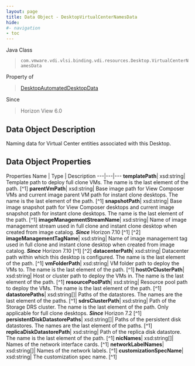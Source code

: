 ```yaml
---
layout: page
title: Data Object - DesktopVirtualCenterNamesData
hide:
#- navigation
- toc
---
```






Java Class
> `com.vmware.vdi.vlsi.binding.vdi.resources.Desktop.VirtualCenterNamesData`

Property of
> [DesktopAutomatedDesktopData](vdi.resources.Desktop.AutomatedDesktopData.md#field_detail)

Since
> Horizon View 6.0


## Data Object Description

Naming data for Virtual Center entities associated with this Desktop.

## Data Object Properties
Properties
Name |  Type |  Description
---|---|---
**templatePath**|  xsd:string|  Template path to deploy full clone VMs. The name is the last element of the path. [^1]
**parentVmPath**|  xsd:string|  Base image path for View Composer VMs and current image parent VM path for instant clone desktops. The name is the last element of the path. [^1]
**snapshotPath**|  xsd:string|  Base image snapshot path for View Composer desktops and current image snapshot path for instant clone desktops. The name is the last element of the path. [^1]
**imageManagementStreamName**|  xsd:string|  Name of image management stream used in full clone and instant clone desktop when created from image catalog.  **_Since_** Horizon 7.10 [^1] [^2]
**imageManagementTagName**|  xsd:string|  Name of image management tag used in full clone and instant clone desktop when created from image catalog.  **_Since_** Horizon 7.10 [^1] [^2]
**datacenterPath**|  xsd:string|  Datacenter path within which this desktop is configured. The name is the last element of the path. [^1]
**vmFolderPath**|  xsd:string|  VM folder path to deploy the VMs to. The name is the last element of the path. [^1]
**hostOrClusterPath**|  xsd:string|  Host or cluster path to deploy the VMs in. The name is the last element of the path. [^1]
**resourcePoolPath**|  xsd:string|  Resource pool path to deploy the VMs. The name is the last element of the path. [^1]
**datastorePaths**|  xsd:string[]|  Paths of the datastores. The names are the last element of the paths. [^1]
**sdrsClusterPath**|  xsd:string|  Path of the Storage DRS cluster. The name is the last element of the path. Only applicable for full clone desktops.  **_Since_** Horizon 7.2 [^1]
**persistentDiskDatastorePaths**|  xsd:string[]|  Paths of the persistent disk datastores. The names are the last element of the paths. [^1]
**replicaDiskDatastorePath**|  xsd:string|  Path of the replica disk datastore. The name is the last element of the path. [^1]
**nicNames**|  xsd:string[]|  Names of the network interface cards. [^1]
**networkLabelNames**|  xsd:string[]|  Names of the network labels. [^1]
**customizationSpecName**|  xsd:string|  The customization spec name. [^1]


 
